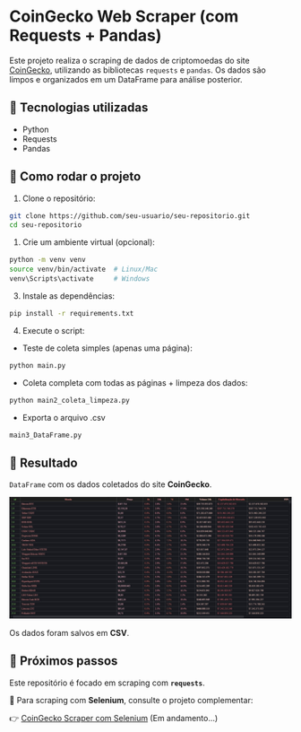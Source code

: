 # CoinGecko Web Scraper (com Requests + Pandas)

Este projeto realiza o scraping de dados de criptomoedas do site [CoinGecko](https://www.coingecko.com/pt), utilizando as bibliotecas `requests` e `pandas`. Os dados são limpos e organizados em um DataFrame para análise posterior.

## 🧰 Tecnologias utilizadas
- Python
- Requests
- Pandas

## 🚀 Como rodar o projeto

1. Clone o repositório:
```bash
git clone https://github.com/seu-usuario/seu-repositorio.git
cd seu-repositorio
```

1. Crie um ambiente virtual (opcional):
```bash
python -m venv venv
source venv/bin/activate  # Linux/Mac
venv\Scripts\activate     # Windows
```
3. Instale as dependências:
```bash
pip install -r requirements.txt
```
4. Execute o script:
- Teste de coleta simples (apenas uma página):
```bash
python main.py
```
- Coleta completa com todas as páginas + limpeza dos dados:
```bash
python main2_coleta_limpeza.py
```
- Exporta o arquivo .csv
```bash
main3_DataFrame.py
```
## 🧪 Resultado

`DataFrame` com os dados coletados do site **CoinGecko**.

![Visualização do DataFrame](assets/img_coin.jpg)

Os dados foram salvos em **CSV**.


## 📘 Próximos passos

Este repositório é focado em scraping com **`requests`**.

🔄 Para scraping com **Selenium**, consulte o projeto complementar: 

👉 [CoinGecko Scraper com Selenium](https://github.com/seu-usuario/seu-outro-repositorio) (Em andamento...)


